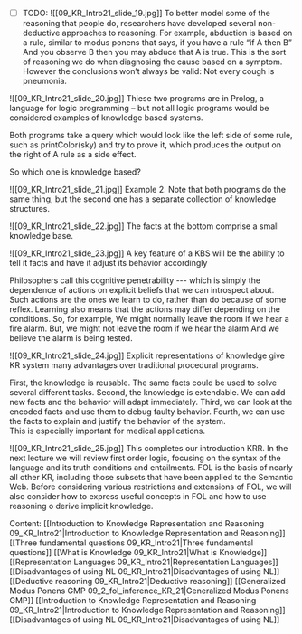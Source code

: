 - [ ] TODO:
![[09_KR_Intro21_slide_19.jpg]]
To better model some of the reasoning that people do,  researchers have developed several non-deductive approaches to reasoning.
For example, abduction is based on a rule, similar to modus ponens that says, if you have a rule “if A then B”
And you observe B then you may abduce that A is true.  This is the sort of reasoning we do when diagnosing the cause based on a symptom. However the conclusions won’t always be valid: Not every cough is pneumonia.

![[09_KR_Intro21_slide_20.jpg]]
Thiese two programs are in Prolog, a language for logic programming – but not all logic programs would be considered examples of knowledge based systems.

Both programs take a query which would look like
the left side of some rule, such as printColor(sky) and try to prove it, which produces the output on the right of  A rule as a side effect.

So which one is knowledge based?

![[09_KR_Intro21_slide_21.jpg]]
Example 2. Note that both programs do the same thing, 
but the second one has a separate collection of knowledge structures.

![[09_KR_Intro21_slide_22.jpg]]
The facts at the bottom comprise a small knowledge base.

![[09_KR_Intro21_slide_23.jpg]]
A key feature of a KBS will be the ability to tell it facts and have it adjust its behavior accordingly

Philosophers call this cognitive penetrability --- which is simply the dependence of actions on explicit beliefs that we can introspect about.
Such actions are the ones we learn to do, rather than do because of some reflex. 
Learning also means that the actions may differ depending on the conditions. So, for example,
We might normally leave the room if we hear a fire alarm. But, we might not leave the room if we hear the alarm
And we believe the alarm is being tested.

![[09_KR_Intro21_slide_24.jpg]]
Explicit representations of knowledge give KR system many advantages over traditional procedural programs.

First, the knowledge is reusable. The same facts could be used to solve several different tasks.
Second, the knowledge is extendable. We can add new facts and the behavior will adapt immediately.
Third, we can look at the encoded facts and use them to debug faulty behavior.
Fourth, we can use the facts to explain and justify the behavior of the system.  
This is especially important for medical applications.

![[09_KR_Intro21_slide_25.jpg]]
This completes our introduction KRR.
In the next lecture we will review first order logic, focusing on the syntax of the language and its truth conditions and entailments.
FOL is the basis of nearly all other KR, including those subsets that have been applied to the Semantic Web.
Before considering various restrictions and extensions  of FOL,  we will also consider how to express useful concepts in FOL and how to use reasoning o derive implicit knowledge.



Content:
[[Introduction to Knowledge Representation and Reasoning 09_KR_Intro21|Introduction to Knowledge Representation and Reasoning]]
[[Three fundamental questions 09_KR_Intro21|Three fundamental questions]]
[[What is Knowledge 09_KR_Intro21|What is Knowledge]]
[[Representation Languages 09_KR_Intro21|Representation Languages]]
[[Disadvantages of using NL 09_KR_Intro21|Disadvantages of using NL]]
[[Deductive reasoning 09_KR_Intro21|Deductive reasoning]]
[[Generalized Modus Ponens GMP 09_2_fol_inference_KR_21|Generalized Modus Ponens GMP]]
[[Introduction to Knowledge Representation and Reasoning 09_KR_Intro21|Introduction to Knowledge Representation and Reasoning]]
[[Disadvantages of using NL 09_KR_Intro21|Disadvantages of using NL]]